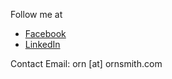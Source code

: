 Follow me at
- [Facebook](https://www.facebook.com/ornsmith/)
- [LinkedIn](https://www.linkedin.com/in/ornsmith/)

Contact Email: orn [at] ornsmith.com

